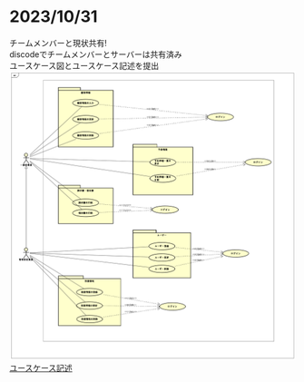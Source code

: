 # 2023/10/31
チームメンバーと現状共有!<br>
discodeでチームメンバーとサーバーは共有済み<br>
ユースケース図とユースケース記述を提出
![](../../project-proposal/ユースケース図/ユースケース図.png)
[ユースケース記述](../../project-proposal/ユースケース図/K021C1059_印銀%20克哉_ユースケース記述.xlsx)